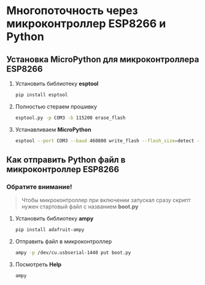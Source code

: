 # Многопоточность через микроконтроллер ESP8266 и Python

## Установка MicroPython для микроконтроллера ESP8266

1. Установить библиотеку **esptool**

   ```bash
   pip install esptool
   ```

2. Полностью стераем прошивку

   ```bash
   esptool.py -p COM3 -b 115200 erase_flash
   ```

3. Устанавливаем **MicroPython**

   ```bash
   esptool --port COM3 --baud 460800 write_flash --flash_size=detect -fm dout 0 .\esp8266-20210902-v1.17.bin
   ```

## Как отправить Python файл в микроконтроллер ESP8266

### Обратите внимание! 
> Чтобы микроконтроллер при включении запускал сразу скрипт нужен стартовый файл с названием **boot.py**

1. Установить библиотеку **ampy**

   ```bash
   pip install adafruit-ampy
   ```

2. Отправить файл в микроконтроллер

   ```bash
   ampy -p /dev/cu.usbserial-1440 put boot.py
   ```

3. Посмотреть **Help**

   ```bash
   ampy
   ```

   